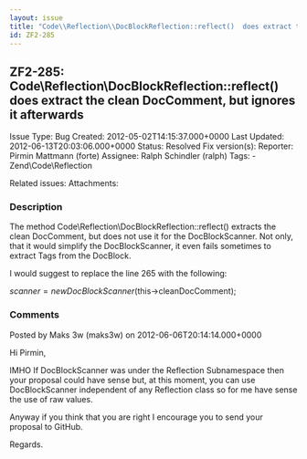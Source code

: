 ```yaml
---
layout: issue
title: "Code\\Reflection\\DocBlockReflection::reflect()  does extract the clean DocComment, but ignores it afterwards"
id: ZF2-285
---
```


ZF2-285: Code\\Reflection\\DocBlockReflection::reflect() does extract the clean DocComment, but ignores it afterwards
---------------------------------------------------------------------------------------------------------------------

 Issue Type: Bug Created: 2012-05-02T14:15:37.000+0000 Last Updated: 2012-06-13T20:03:06.000+0000 Status: Resolved Fix version(s): 
 Reporter:  Pirmin Mattmann (forte)  Assignee:  Ralph Schindler (ralph)  Tags: - Zend\\Code\\Reflection
 
 Related issues: 
 Attachments: 
### Description

The method Code\\Reflection\\DocBlockReflection::reflect() extracts the clean DocComment, but does not use it for the DocBlockScanner. Not only, that it would simplify the DocBlockScanner, it even fails sometimes to extract Tags from the DocBlock.

I would suggest to replace the line 265 with the following:

$scanner = new DocBlockScanner($this->cleanDocComment);

 

 

### Comments

Posted by Maks 3w (maks3w) on 2012-06-06T20:14:14.000+0000

Hi Pirmin,

IMHO If DocBlockScanner was under the Reflection Subnamespace then your proposal could have sense but, at this moment, you can use DocBlockScanner independent of any Reflection class so for me have sense the use of raw values.

Anyway if you think that you are right I encourage you to send your proposal to GitHub.

Regards.

 

 